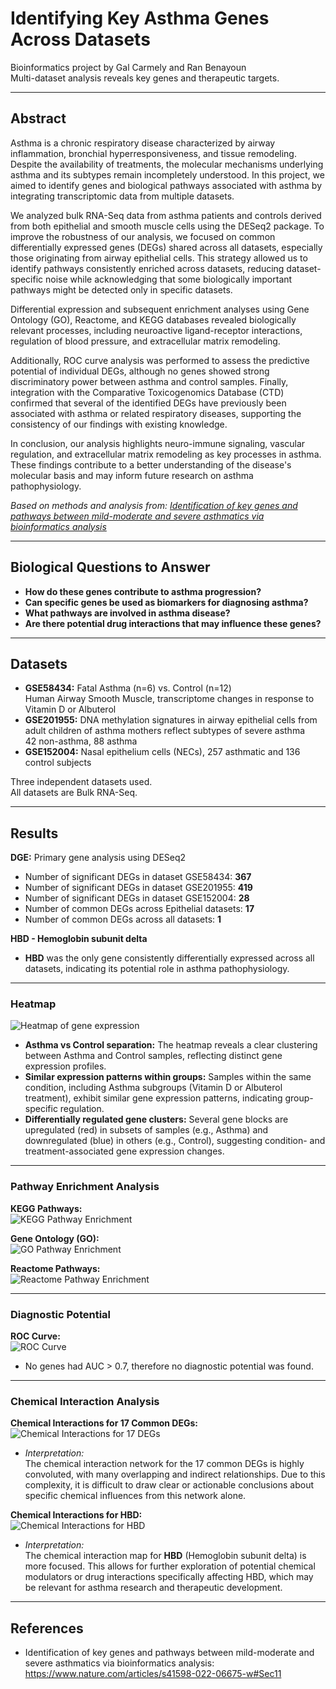 # Identifying Key Asthma Genes Across Datasets

Bioinformatics project by Gal Carmely and Ran Benayoun  
Multi-dataset analysis reveals key genes and therapeutic targets.

---

## Abstract

Asthma is a chronic respiratory disease characterized by airway inflammation, bronchial hyperresponsiveness, and tissue remodeling. Despite the availability of treatments, the molecular mechanisms underlying asthma and its subtypes remain incompletely understood. In this project, we aimed to identify genes and biological pathways associated with asthma by integrating transcriptomic data from multiple datasets.

We analyzed bulk RNA-Seq data from asthma patients and controls derived from both epithelial and smooth muscle cells using the DESeq2 package. To improve the robustness of our analysis, we focused on common differentially expressed genes (DEGs) shared across all datasets, especially those originating from airway epithelial cells. This strategy allowed us to identify pathways consistently enriched across datasets, reducing dataset-specific noise while acknowledging that some biologically important pathways might be detected only in specific datasets.

Differential expression and subsequent enrichment analyses using Gene Ontology (GO), Reactome, and KEGG databases revealed biologically relevant processes, including neuroactive ligand-receptor interactions, regulation of blood pressure, and extracellular matrix remodeling.

Additionally, ROC curve analysis was performed to assess the predictive potential of individual DEGs, although no genes showed strong discriminatory power between asthma and control samples. Finally, integration with the Comparative Toxicogenomics Database (CTD) confirmed that several of the identified DEGs have previously been associated with asthma or related respiratory diseases, supporting the consistency of our findings with existing knowledge.

In conclusion, our analysis highlights neuro-immune signaling, vascular regulation, and extracellular matrix remodeling as key processes in asthma. These findings contribute to a better understanding of the disease's molecular basis and may inform future research on asthma pathophysiology.

*Based on methods and analysis from: [Identification of key genes and pathways between mild-moderate and severe asthmatics via bioinformatics analysis](https://www.nature.com/articles/s41598-022-06675-w#Sec11)*

---

## Biological Questions to Answer

- **How do these genes contribute to asthma progression?**
- **Can specific genes be used as biomarkers for diagnosing asthma?**
- **What pathways are involved in asthma disease?**
- **Are there potential drug interactions that may influence these genes?**

---

## Datasets

- **GSE58434:** Fatal Asthma (n=6) vs. Control (n=12)  
  Human Airway Smooth Muscle, transcriptome changes in response to Vitamin D or Albuterol
- **GSE201955:** DNA methylation signatures in airway epithelial cells from adult children of asthma mothers reflect subtypes of severe asthma  
  42 non-asthma, 88 asthma
- **GSE152004:** Nasal epithelium cells (NECs), 257 asthmatic and 136 control subjects

Three independent datasets used.  
All datasets are Bulk RNA-Seq.

---

## Results

**DGE:** Primary gene analysis using DESeq2

- Number of significant DEGs in dataset GSE58434: **367**
- Number of significant DEGs in dataset GSE201955: **419**
- Number of significant DEGs in dataset GSE152004: **28**
- Number of common DEGs across Epithelial datasets: **17**
- Number of common DEGs across all datasets: **1**

**HBD - Hemoglobin subunit delta**  
- **HBD** was the only gene consistently differentially expressed across all datasets, indicating its potential role in asthma pathophysiology.

---

### Heatmap

![Heatmap of gene expression](heatmap.png)

- **Asthma vs Control separation:** The heatmap reveals a clear clustering between Asthma and Control samples, reflecting distinct gene expression profiles.
- **Similar expression patterns within groups:** Samples within the same condition, including Asthma subgroups (Vitamin D or Albuterol treatment), exhibit similar gene expression patterns, indicating group-specific regulation.
- **Differentially regulated gene clusters:** Several gene blocks are upregulated (red) in subsets of samples (e.g., Asthma) and downregulated (blue) in others (e.g., Control), suggesting condition- and treatment-associated gene expression changes.

---

### Pathway Enrichment Analysis

**KEGG Pathways:**  
![KEGG Pathway Enrichment](KEGGpath.png)

**Gene Ontology (GO):**  
![GO Pathway Enrichment](Gopath.png)

**Reactome Pathways:**  
![Reactome Pathway Enrichment](ReactomePath.png)

---

### Diagnostic Potential

**ROC Curve:**  
![ROC Curve](ROC_Curve.png)

- No genes had AUC > 0.7, therefore no diagnostic potential was found.

---

### Chemical Interaction Analysis

**Chemical Interactions for 17 Common DEGs:**  
![Chemical Interactions for 17 DEGs](17deg_Chemical_Interaction.png)

- *Interpretation:*  
  The chemical interaction network for the 17 common DEGs is highly convoluted, with many overlapping and indirect relationships. Due to this complexity, it is difficult to draw clear or actionable conclusions about specific chemical influences from this network alone.

**Chemical Interactions for HBD:**  
![Chemical Interactions for HBD](HBD_chemical_interaction.png)

- *Interpretation:*  
  The chemical interaction map for **HBD** (Hemoglobin subunit delta) is more focused. This allows for further exploration of potential chemical modulators or drug interactions specifically affecting HBD, which may be relevant for asthma research and therapeutic development.

---

## References

- Identification of key genes and pathways between mild-moderate and severe asthmatics via bioinformatics analysis: https://www.nature.com/articles/s41598-022-06675-w#Sec11